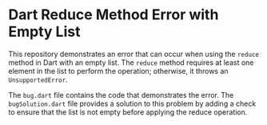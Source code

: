 # Dart Reduce Method Error with Empty List

This repository demonstrates an error that can occur when using the `reduce` method in Dart with an empty list. The `reduce` method requires at least one element in the list to perform the operation; otherwise, it throws an `UnsupportedError`. 

The `bug.dart` file contains the code that demonstrates the error. The `bugSolution.dart` file provides a solution to this problem by adding a check to ensure that the list is not empty before applying the reduce operation.